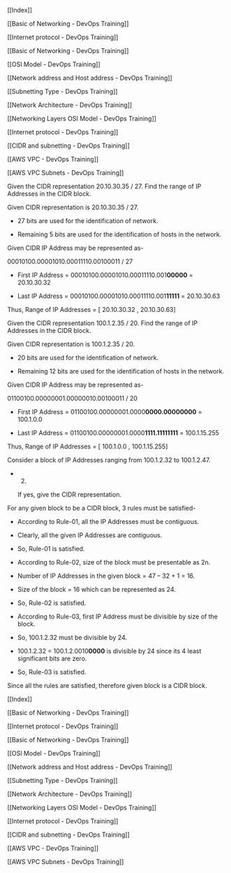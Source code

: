 [[Index]] 
 
[[Basic of Networking - DevOps Training]]

[[Internet protocol - DevOps Training]] 

[[Basic of Networking - DevOps Training]]

[[OSI Model - DevOps Training]]

[[Network address and Host address - DevOps Training]] 

[[Subnetting Type - DevOps Training]]

[[Network Architecture - DevOps Training]] 

[[Networking Layers OSI Model - DevOps Training]] 

[[Internet protocol - DevOps Training]] 

[[CIDR and subnetting - DevOps Training]] 

[[AWS VPC - DevOps Training]] 

[[AWS VPC Subnets - DevOps Training]] 

Given the CIDR representation 20.10.30.35 / 27. Find the range of IP Addresses in the CIDR block.

Given CIDR representation is 20.10.30.35 / 27.

-   27 bits are used for the identification of network.
    

-   Remaining 5 bits are used for the identification of hosts in the network.
    

Given CIDR IP Address may be represented as-

00010100.00001010.00011110.00100011 / 27

-   First IP Address = 00010100.00001010.00011110.001**00000** = 20.10.30.32
    

-   Last IP Address = 00010100.00001010.00011110.001**11111** = 20.10.30.63
    

Thus, Range of IP Addresses = \[ 20.10.30.32 , 20.10.30.63\]

Given the CIDR representation 100.1.2.35 / 20. Find the range of IP Addresses in the CIDR block.

Given CIDR representation is 100.1.2.35 / 20.

-   20 bits are used for the identification of network.
    

-   Remaining 12 bits are used for the identification of hosts in the network.
    

Given CIDR IP Address may be represented as-

01100100.00000001.00000010.00100011 / 20

-   First IP Address = 01100100.00000001.0000**0000.00000000** = 100.1.0.0
    

-   Last IP Address = 01100100.00000001.0000**1111.11111111** = 100.1.15.255
    

Thus, Range of IP Addresses = \[ 100.1.0.0 , 100.1.15.255\]

Consider a block of IP Addresses ranging from 100.1.2.32 to 100.1.2.47.

-   2.
    
    If yes, give the CIDR representation.
    

For any given block to be a CIDR block, 3 rules must be satisfied-

-   According to Rule-01, all the IP Addresses must be contiguous.
    

-   Clearly, all the given IP Addresses are contiguous.
    

-   So, Rule-01 is satisfied.
    

-   According to Rule-02, size of the block must be presentable as 2n.
    

-   Number of IP Addresses in the given block = 47 – 32 + 1 = 16.
    

-   Size of the block = 16 which can be represented as 24.
    

-   So, Rule-02 is satisfied.
    

-   According to Rule-03, first IP Address must be divisible by size of the block.
    

-   So, 100.1.2.32 must be divisible by 24.
    

-   100.1.2.32 = 100.1.2.0010**0000** is divisible by 24 since its 4 least significant bits are zero.
    

-   So, Rule-03 is satisfied.
    

Since all the rules are satisfied, therefore given block is a CIDR block.

[[Index]] 
 
[[Basic of Networking - DevOps Training]]

[[Internet protocol - DevOps Training]] 

[[Basic of Networking - DevOps Training]]

[[OSI Model - DevOps Training]]

[[Network address and Host address - DevOps Training]] 

[[Subnetting Type - DevOps Training]]

[[Network Architecture - DevOps Training]] 

[[Networking Layers OSI Model - DevOps Training]] 

[[Internet protocol - DevOps Training]] 

[[CIDR and subnetting - DevOps Training]] 

[[AWS VPC - DevOps Training]] 

[[AWS VPC Subnets - DevOps Training]] 